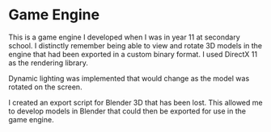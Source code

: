 # Game Engine

This is a game engine I developed when I was in year 11 at secondary school. I distinctly remember being able to view and rotate 3D models
in the engine that had been exported in a custom binary format. I used DirectX 11 as the rendering library.

Dynamic lighting was implemented that would change as the model was rotated on the screen.

I created an export script for Blender 3D that has been lost. This allowed me to develop models in Blender that could then be exported
for use in the game engine.
